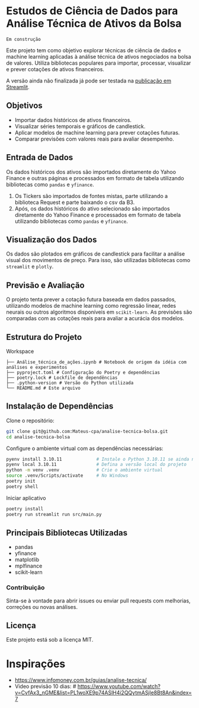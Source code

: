 # Estudos de Ciência de Dados para Análise Técnica de Ativos da Bolsa
`Em construção`


Este projeto tem como objetivo explorar técnicas de ciência de dados e machine learning aplicadas à análise técnica de ativos negociados na bolsa de valores. Utiliza bibliotecas populares para importar, processar, visualizar e prever cotações de ativos financeiros.

A versão ainda não finalizada já pode ser testada na [publicação em Streamlit](https://bolsa-valores-ml.streamlit.app/).

## Objetivos

- Importar dados históricos de ativos financeiros.
- Visualizar séries temporais e gráficos de candlestick.
- Aplicar modelos de machine learning para prever cotações futuras.
- Comparar previsões com valores reais para avaliar desempenho.

## Entrada de Dados

Os dados históricos dos ativos são importados diretamente do Yahoo Finance e outras páginas e processados em formato de tabela utilizando bibliotecas como `pandas` e `yfinance`.
1. Os Tickers são importados de fontes mistas, parte utilizando a biblioteca Request e parte baixando o csv da B3.
2. Após, os dados históricos do ativo selecionado são importados diretamente do Yahoo Finance e processados em formato de tabela utilizando bibliotecas como `pandas` e `yfinance`.

## Visualização dos Dados

Os dados são plotados em gráficos de candlestick para facilitar a análise visual dos movimentos de preço. Para isso, são utilizadas bibliotecas como `streamlit` e `plotly`.

## Previsão e Avaliação

O projeto tenta prever a cotação futura baseada em dados passados, utilizando modelos de machine learning como regressão linear, redes neurais ou outros algoritmos disponíveis em `scikit-learn`. As previsões são comparadas com as cotações reais para avaliar a acurácia dos modelos.

## Estrutura do Projeto

Workspace
```
├── Análise_técnica_de_ações.ipynb # Notebook de origem da idéia com análises e experimentos 
├── pyproject.toml # Configuração do Poetry e dependências 
├── poetry.lock # Lockfile de dependências 
├── .python-version # Versão do Python utilizada 
└── README.md # Este arquivo
```

## Instalação de Dependências

Clone o repositório:

```bash
git clone git@github.com:Mateus-cpa/analise-tecnica-bolsa.git
cd analise-tecnica-bolsa
```

Configure o ambiente virtual com as dependências necessárias:

```bash
pyenv install 3.10.11             # Instale o Python 3.10.11 se ainda não tiver 
pyenv local 3.10.11               # Defina a versão local do projeto
python -m venv .venv              # Crie o ambiente virtual
source .venv/Scripts/activate     # No Windows
poetry init
poetry shell

```

Iniciar aplicativo
```bash
poetry install
poetry run streamlit run src/main.py

```


## Principais Bibliotecas Utilizadas
- pandas
- yfinance
- matplotlib
- mplfinance
- scikit-learn

### Contribuição

Sinta-se à vontade para abrir issues ou enviar pull requests com melhorias, correções ou novas análises.

## Licença
Este projeto está sob a licença MIT.


# Inspirações
- https://www.infomoney.com.br/guias/analise-tecnica/
- Video previsão 10 dias: # https://www.youtube.com/watch?v=CvfAx3_nGME&list=PL1woXE9p74ASlH4i2QQytmASjle8Bt8An&index=7